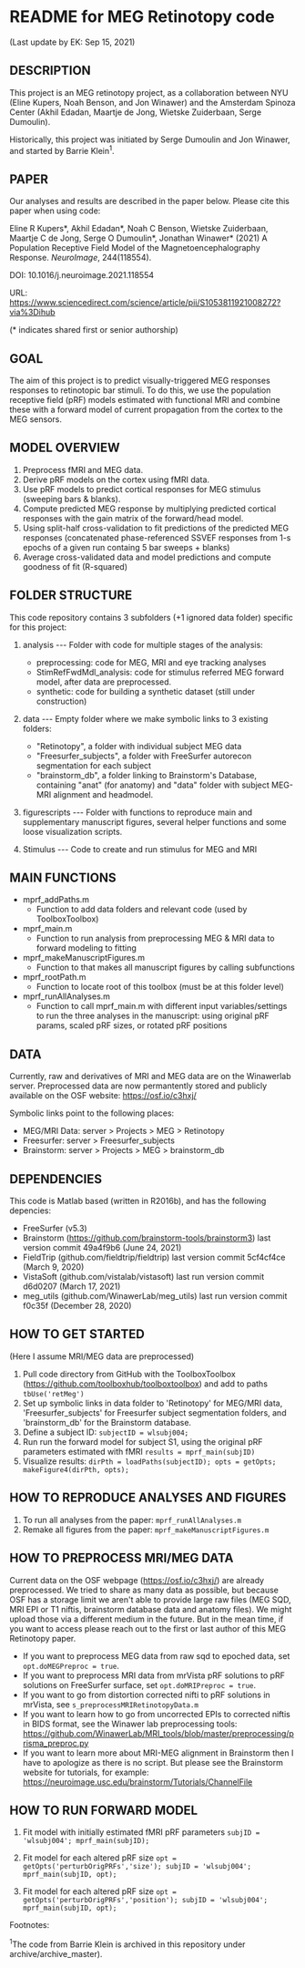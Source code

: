 # README for MEG Retinotopy code

(Last update by EK: Sep 15, 2021)

## DESCRIPTION
This project is an MEG retinotopy project, as a collaboration between 
NYU (Eline Kupers, Noah Benson, and Jon Winawer) and the Amsterdam Spinoza Center 
(Akhil Edadan, Maartje de Jong, Wietske Zuiderbaan, Serge Dumoulin).

Historically, this project was initiated by Serge Dumoulin and Jon Winawer, and started by Barrie Klein<sup>1</sup>.



## PAPER
Our analyses and results are described in the paper below. Please cite this paper when using code:

 Eline R Kupers\*, Akhil Edadan\*,  Noah C Benson, Wietske Zuiderbaan, Maartje C de Jong, Serge O Dumoulin\*, Jonathan Winawer\*
 (2021) A Population Receptive Field Model of the Magnetoencephalography Response. _NeuroImage_, 244(118554).
	
 DOI: 10.1016/j.neuroimage.2021.118554
 
 URL: https://www.sciencedirect.com/science/article/pii/S1053811921008272?via%3Dihub

(\* indicates shared first or senior authorship)

## GOAL
The aim of this project is to predict visually-triggered MEG responses responses to retinotopic bar stimuli. To do this, we use the population receptive field (pRF) models estimated with functional MRI and combine these with a forward model of current propagation from the cortex to the MEG sensors. 


## MODEL OVERVIEW
1. Preprocess fMRI and MEG data.
2. Derive pRF models on the cortex using fMRI data.
3. Use pRF models to predict cortical responses for MEG stimulus (sweeping bars & blanks).
4. Compute predicted MEG response by multiplying predicted cortical responses with the gain matrix of the forward/head model.
5. Using split-half cross-validation to fit predictions of the predicted MEG responses (concatenated phase-referenced SSVEF responses from 1-s epochs of a given run containg 5 bar sweeps + blanks)
6. Average cross-validated data and model predictions and compute goodness of fit (R-squared) 


## FOLDER STRUCTURE
This code repository contains 3 subfolders (+1 ignored data folder) specific for this project:
1. analysis --- Folder with code for multiple stages of the analysis:
	- preprocessing: code for MEG, MRI and eye tracking analyses
	- StimRefFwdMdl_analysis: code for stimulus referred MEG forward model, after data are preprocessed.
	- synthetic: code for building a synthetic dataset (still under construction)		

2. data --- Empty folder where we make symbolic links to 3 existing folders:
	- "Retinotopy", a folder with individual subject MEG data
	- "Freesurfer_subjects", a folder with FreeSurfer autorecon segmentation for each subject
	- "brainstorm_db", a folder linking to Brainstorm's Database, containing "anat" (for anatomy) and "data" folder with subject MEG-MRI alignment and headmodel.

3. figurescripts --- Folder with functions to reproduce main and supplementary manuscript figures, several helper functions and some loose visualization scripts.

4. Stimulus --- Code to create and run stimulus for MEG and MRI

## MAIN FUNCTIONS 
* mprf_addPaths.m
	+ Function to add data folders and relevant code (used by ToolboxToolbox)
* mprf_main.m
	+ Function to run analysis from preprocessing MEG & MRI data to forward modeling to fitting
* mprf_makeManuscriptFigures.m
	+ Function to that makes all manuscript figures by calling subfunctions
* mprf_rootPath.m
	+ Function to locate root of this toolbox (must be at this folder level)
* mprf_runAllAnalyses.m
	+ Function to call mprf_main.m with different input variables/settings to run the three analyses in the manuscript: using original pRF params, scaled pRF sizes, or rotated pRF positions


## DATA 
Currently, raw and derivatives of MRI and MEG data are on the Winawerlab server.
Preprocessed data are now permantently stored and publicly available on the OSF website: https://osf.io/c3hxj/

Symbolic links point to the following places:
* MEG/MRI Data: server > Projects > MEG > Retinotopy
* Freesurfer:   server > Freesurfer_subjects
* Brainstorm: 	server > Projects > MEG > brainstorm_db


## DEPENDENCIES
This code is Matlab based (written in R2016b), and has the following depencies:
* FreeSurfer (v5.3)
* Brainstorm (https://github.com/brainstorm-tools/brainstorm3)
    last version commit 49a4f9b6 (June 24, 2021)
* FieldTrip (github.com/fieldtrip/fieldtrip)
    last version commit 5cf4cf4ce (March 9, 2020)
* VistaSoft (github.com/vistalab/vistasoft)
    last run version commit d6d0207 (March 17, 2021)
* meg_utils (github.com/WinawerLab/meg_utils)
    last run version commit f0c35f (December 28, 2020)


## HOW TO GET STARTED
(Here I assume MRI/MEG data are preprocessed)

1. Pull code directory from GitHub with the ToolboxToolbox (https://github.com/toolboxhub/toolboxtoolbox) and add to paths
`tbUse('retMeg')`
2. Set up symbolic links in data folder to 'Retinotopy' for MEG/MRI data, 'Freesurfer_subjects' for Freesurfer subject segmentation folders, and 'brainstorm_db' for the Brainstorm database.
3. Define a subject ID:
`subjectID = wlsubj004;`
4. Run run the forward model for subject S1, using the original pRF parameters estimated with fMRI
`results = mprf_main(subjID)`
5. Visualize results:
 `dirPth = loadPaths(subjectID); opts = getOpts; makeFigure4(dirPth, opts);`

## HOW TO REPRODUCE ANALYSES AND FIGURES
1. To run all analyses from the paper:
`mprf_runAllAnalyses.m`
2. Remake all figures from the paper:
`mprf_makeManuscriptFigures.m`


## HOW TO PREPROCESS MRI/MEG DATA
Current data on the OSF webpage (https://osf.io/c3hxj/) are already preprocessed. We tried to share as many data as possible, but because OSF has a storage limit we aren't able to provide large raw files (MEG SQD, MRI EPI or T1 niftis, brainstorm database data and anatomy files). We might upload those via a different medium in the future. But in the mean time, if you want to access please reach out to the first or last author of this MEG Retinotopy paper.

* If you want to preprocess MEG data from raw sqd to epoched data, set `opt.doMEGPreproc = true`.
* If you want to preprocess MRI data from mrVista pRF solutions to pRF solutions on FreeSurfer surface, set `opt.doMRIPreproc = true`.
* If you want to go from distortion corrected nifti to pRF solutions in mrVista, see `s_preprocessMRIRetinotopyData.m`
* If you want to learn how to go from uncorrected EPIs to corrected niftis in BIDS format, see the Winawer lab preprocessing tools:  https://github.com/WinawerLab/MRI_tools/blob/master/preprocessing/prisma_preproc.py
* If you want to learn more about MRI-MEG alignment in Brainstorm then I have to apologize as there is no script. But please see the Brainstorm website for tutorials, for example: https://neuroimage.usc.edu/brainstorm/Tutorials/ChannelFile

## HOW TO RUN FORWARD MODEL
1. Fit model with initially estimated fMRI pRF parameters
`subjID = 'wlsubj004'; mprf_main(subjID);`

2. Fit model for each altered pRF size
`opt = getOpts('perturbOrigPRFs','size'); subjID = 'wlsubj004'; mprf_main(subjID, opt);`

3. Fit model for each altered pRF size
`opt = getOpts('perturbOrigPRFs','position'); subjID = 'wlsubj004'; mprf_main(subjID, opt);`





Footnotes:

<sup>1</sup>The code from Barrie Klein is archived in this repository under archive/archive_master).
